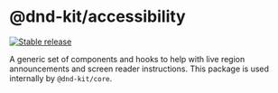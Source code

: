 # @dnd-kit/accessibility

[![Stable release](https://img.shields.io/npm/v/@dnd-kit/accessibility.svg)](https://npm.im/@dnd-kit/accessibility)

A generic set of components and hooks to help with live region announcements and screen reader instructions. This package is used internally by `@dnd-kit/core`.
